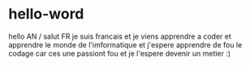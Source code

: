 # hello-word
hello AN / salut FR je suis francais et je viens apprendre a coder et apprendre le monde de l'imformatique et j'espere apprendre de fou le codage car ces une passiont fou et je l'espere devenir un metier :)
